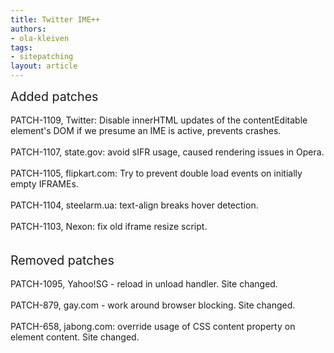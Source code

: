 ```yaml
---
title: Twitter IME++
authors:
- ola-kleiven
tags:
- sitepatching
layout: article
---
```

<span style="font-size: 140%">Added patches</span><br/><br/>PATCH-1109, Twitter: Disable innerHTML updates of the contentEditable element&#39;s DOM if we presume an IME is active, prevents crashes.<br/><br/>PATCH-1107, state.gov: avoid sIFR usage, caused rendering issues in Opera.<br/><br/>PATCH-1105, flipkart.com: Try to prevent double load events on initially empty IFRAMEs.<br/><br/>PATCH-1104, steelarm.ua: text-align breaks hover detection.<br/><br/>PATCH-1103, Nexon: fix old iframe resize script.<br/><br/><br/><span style="font-size: 140%">Removed patches</span><br/><br/>PATCH-1095, Yahoo!SG - reload in unload handler. Site changed.<br/><br/>PATCH-879, gay.com - work around browser blocking. Site changed.<br/><br/>PATCH-658, jabong.com: override usage of CSS content property on element content. Site changed.
